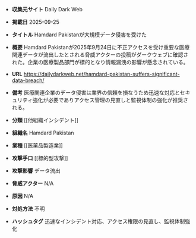 - **収集元サイト**
Daily Dark Web

- **掲載日**
2025-09-25

- **タイトル**
Hamdard Pakistanが大規模データ侵害を受けた

- **概要**
Hamdard Pakistanが2025年9月24日に不正アクセスを受け重要な医療関連データが流出したとされる脅威アクターの投稿がダークウェブに確認された。企業の医療製品部門が標的となり情報漏洩の影響が懸念されている。

- **URL**
https://dailydarkweb.net/hamdard-pakistan-suffers-significant-data-breach/

- **備考**
医療関連企業のデータ侵害は業界の信頼を損なうため迅速な対応とセキュリティ強化が必要でありアクセス管理の見直しと監視体制の強化が推奨される。

- **分類**
[[他組織インシデント]]

- **組織名**
Hamdard Pakistan

- **業種**
[[医薬品製造業]]

- **攻撃手口**
[[標的型攻撃]]

- **攻撃影響**
データ流出

- **脅威アクター**
N/A

- **原因**
N/A

- **対処方法**
不明

- **ハッシュタグ**
迅速なインシデント対応、アクセス権限の見直し、監視体制強化
